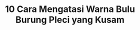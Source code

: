 ---
layout: post
title: "10 Cara Mengatasi Warna Bulu Burung Pleci yang Kusam"
categories: [Tips Burung]
---